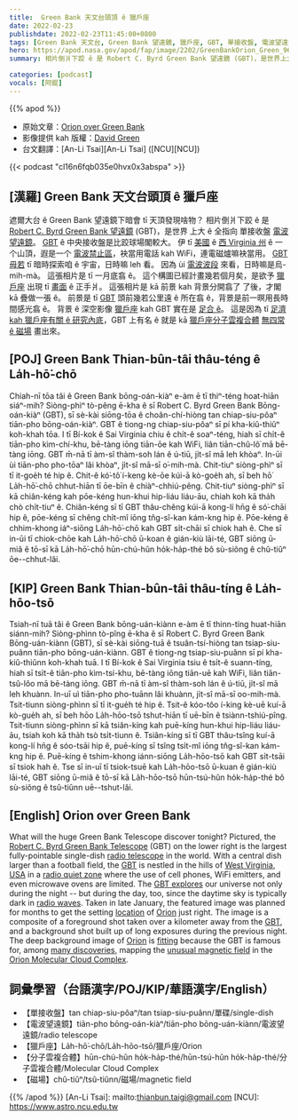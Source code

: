 ```yaml
---
title:  Green Bank 天文台頭頂 ê 獵戶座
date: 2022-02-23
publishdate: 2022-02-23T11:45:00+0800
tags: [Green Bank 天文台, Green Bank 望遠鏡, 獵戶座, GBT, 單接收盤, 電波望遠鏡, 獵戶座分子雲複合體, 磁場]
hero: https://apod.nasa.gov/apod/fap/image/2202/GreenBankOrion_Green_960_annotated.jpg
summary: 相片倒爿下跤 ê 是 Robert C. Byrd Green Bank 望遠鏡 (GBT)，是世界上大 ê 全指向 單接收盤 電波望遠鏡。

categories: [podcast]
vocals: [阿錕]
---
```


{{% apod %}}

- 原始文章：[Orion over Green Bank](https://apod.nasa.gov/apod/ap220223.html)
- 影像提供 kah 版權：[David Green](mailto:dgprecisionarts@gmail.com)
- 台文翻譯：[An-Li Tsai][An-Li Tsai] ([NCU][NCU])

{{< podcast "cl16n6fqb035e0hvx0x3abspa" >}}

## [漢羅] Green Bank 天文台頭頂 ê 獵戶座
遮爾大台 ê Green Bank 望遠鏡下暗會 tī 天頂發現啥物？
相片倒爿下跤 ê 是 [Robert C. Byrd Green Bank 望遠鏡][Robert C. Byrd Green Bank Telescope] (GBT)，是世界 上大 ê 全指向 單接收盤 [電波望遠鏡][radio telescope]。
[GBT][GBT 1] ê 中央接收盤是比跤球場閣較大。
伊 tī [美國][USA] ê [西 Virginia 州][West Virginia] ê 一个山頂，遐是一个 [電波禁止區][radio quiet zone]，袂當用電話 kah WiFi，連電磁爐嘛袂當用。
[GBT 毋若][GBT explores] tī 暗時探索咱 ê 宇宙，日時嘛 leh 看。
因為 ùi [電波波段][radio waves] 來看，日時嘛是烏-mih-mà。
這張相片是 tī 一月底翕 ê。
這个構圖已經計畫幾若個月矣，是欲予 [獵戶座][Orion 1] 出現 tī [畫面][location] ê 正手爿。
這張相片是 kā 前景 kah 背景分開翕了 了後，才閣 kā 疊做一張 ê。
前景是 tī [GBT][GBT 2] 頭前幾若公里遠 ê 所在翕 ê，背景是前一暝用長時間感光翕 ê。
背景 ê 深空影像 [獵戶座][Orion 2] kah GBT 實在是 [足合 ê][fitting]。
這是因為 tī [足濟 kah 獵戶座有關 ê 研究內底][many discoveries]，GBT 上有名 ê 就是 kā [獵戶座分子雲複合體][Orion Molecular Cloud Complex] [無四常 ê 磁場][unusual magnetic field] 畫出來。


## [POJ] Green Bank Thian-bûn-tâi thâu-téng ê La̍h-hō͘-chō
Chiah-nī tōa tâi ê Green Bank bōng-oán-kiàⁿ e-àm ē tī thiⁿ-téng hoat-hiān siáⁿ-mih?
Siòng-phìⁿ tò-pêng ē-kha ê sī Robert C. Byrd Green Bank Bōng-oán-kiàⁿ (GBT), sī sè-kài siōng-tōa ê choân-chí-hiòng tan chiap-siu-pôaⁿ tiān-pho bōng-oán-kiàⁿ.
GBT ê tiong-ng chiap-siu-pôaⁿ sī pí kha-kiû-thiûⁿ koh-khah tōa.
I tī Bí-kok ê Sai Virginia chiu ê chi̍t-ê soaⁿ-téng, hiah sī chi̍t-ê tiān-pho kìm-chí-khu, bē-tàng iōng tiān-ōe kah WiFi, liân tiān-chû-lô͘ mā bē-tàng iōng.
GBT m̄-nā tī àm-sî thàm-soh lán ê ú-tiū, ji̍t-sî mā leh khòaⁿ.
In-ūi ùi tiān-pho pho-tōaⁿ lâi khòaⁿ, ji̍t-sî mā-sī o͘-mih-mà.
Chit-tiuⁿ siòng-phìⁿ sī tī it-goe̍h té hip ê.
Chit-ê kó͘-tô͘ í-keng kè-ōe kúi-ā kò-goe̍h ah, sī beh hō͘ La̍h-hō͘-chō chhut-hiān tī ōe-bīn ê chiàⁿ-chhiú-pêng.
Chit-tiuⁿ siòng-phìⁿ sī kā chiân-kéng kah pōe-kéng hun-khui hip-liáu liáu-āu, chiah koh kā tha̍h chò chi̍t-tiuⁿ ê.
Chiân-kéng sī tī GBT thâu-chêng kúi-ā kong-lí hn̄g ê só͘-chāi hip ê, pōe-kéng sī chêng chi̍t-mî iōng tn̂g-sî-kan kám-kng hip ê.
Pōe-kéng ê chhim-khong iáⁿ-siōng La̍h-hō͘-chō kah GBT si̍t-chāi sī chiok hah ê.
Che sī in-ūi tī chiok-chōe kah La̍h-hō͘-chō ū-koan ê gián-kiù lāi-té, GBT siōng ū-miâ ê tō-sī kā La̍h-hō͘-chō hūn-chú-hûn ho̍k-ha̍p-thé bô sù-siông ê chû-tiûⁿ ōe--chhut-lâi.


## [KIP] Green Bank Thian-bûn-tâi thâu-tíng ê La̍h-hōo-tsō
Tsiah-nī tuā tâi ê Green Bank bōng-uán-kiànn e-àm ē tī thinn-tíng huat-hiān siánn-mih?
Siòng-phìnn tò-pîng ē-kha ê sī Robert C. Byrd Green Bank Bōng-uán-kiànn (GBT), sī sè-kài siōng-tuā ê tsuân-tsí-hiòng tan tsiap-siu-puânn tiān-pho bōng-uán-kiànn.
GBT ê tiong-ng tsiap-siu-puânn sī pí kha-kiû-thiûnn koh-khah tuā.
I tī Bí-kok ê Sai Virginia tsiu ê tsi̍t-ê suann-tíng, hiah sī tsi̍t-ê tiān-pho kìm-tsí-khu, bē-tàng iōng tiān-uē kah WiFi, liân tiān-tsû-lôo mā bē-tàng iōng.
GBT m̄-nā tī àm-sî thàm-soh lán ê ú-tiū, ji̍t-sî mā leh khuànn.
In-uī uì tiān-pho pho-tuānn lâi khuànn, ji̍t-sî mā-sī oo-mih-mà.
Tsit-tiunn siòng-phìnn sī tī it-gue̍h té hip ê.
Tsit-ê kóo-tôo í-king kè-uē kuí-ā kò-gue̍h ah, sī beh hōo La̍h-hōo-tsō tshut-hiān tī uē-bīn ê tsiànn-tshiú-pîng.
Tsit-tiunn siòng-phìnn sī kā tsiân-kíng kah puē-kíng hun-khui hip-liáu liáu-āu, tsiah koh kā tha̍h tsò tsi̍t-tiunn ê.
Tsiân-kíng sī tī GBT thâu-tsîng kuí-ā kong-lí hn̄g ê sóo-tsāi hip ê, puē-kíng sī tsîng tsi̍t-mî iōng tn̂g-sî-kan kám-kng hip ê.
Puē-kíng ê tshim-khong iánn-siōng La̍h-hōo-tsō kah GBT si̍t-tsāi sī tsiok hah ê.
Tse sī in-uī tī tsiok-tsuē kah La̍h-hōo-tsō ū-kuan ê gián-kiù lāi-té, GBT siōng ū-miâ ê tō-sī kā La̍h-hōo-tsō hūn-tsú-hûn ho̍k-ha̍p-thé bô sù-siông ê tsû-tiûnn uē--tshut-lâi.

## [English] Orion over Green Bank
What will the huge Green Bank Telescope discover tonight?
Pictured, the [Robert C. Byrd Green Bank Telescope][Robert C. Byrd Green Bank Telescope] (GBT) on the lower right is the largest fully-pointable single-dish [radio telescope][radio telescope] in the world.
With a central dish larger than a football field, the [GBT][GBT 1] is nestled in the hills of [West Virginia][West Virginia], [USA][USA] in a [radio quiet zone][radio quiet zone] where the use of cell phones, WiFi emitters, and even microwave ovens are limited.
The [GBT explores][GBT explores] our universe not only during the night -- but during the day, too, since the daytime sky is typically dark in [radio waves][radio waves].
Taken in late January, the featured image was planned for months to get the setting [location][location] of [Orion][Orion 1] just right.
The image is a composite of a foreground shot taken over a kilometer away from the [GBT][GBT 2], and a background shot built up of long exposures during the previous night.
The deep background image of [Orion][Orion 2] is [fitting][fitting] because the GBT is famous for, among [many discoveries][many discoveries], mapping the [unusual magnetic field][unusual magnetic field] in the [Orion Molecular Cloud Complex][Orion Molecular Cloud Complex].

## 詞彙學習（台語漢字/POJ/KIP/華語漢字/English）
- 【單接收盤】tan chiap-siu-pôaⁿ/tan tsiap-siu-puânn/單碟/single-dish
- 【電波望遠鏡】tiān-pho bōng-oán-kiàⁿ/tiān-pho bōng-uán-kiànn/電波望遠鏡/radio telescope
- 【獵戶座】La̍h-hō͘-chō/La̍h-hōo-tsō/獵戶座/Orion
- 【分子雲複合體】hūn-chú-hûn ho̍k-ha̍p-thé/hūn-tsú-hûn ho̍k-ha̍p-thé/分子雲複合體/Molecular Cloud Complex
- 【磁場】chû-tiûⁿ/tsû-tiûnn/磁場/magnetic field


{{% /apod %}}
[An-Li Tsai]: mailto:thianbun.taigi@gmail.com
[NCU]: https://www.astro.ncu.edu.tw

[copyright]: https://apod.nasa.gov/apod/fap/lib/about_apod.html#srapply

[Robert C. Byrd Green Bank Telescope]:https://greenbankobservatory.org/surprising-facts-about-the-green-bank-observatory/
[radio telescope]:https://en.wikipedia.org/wiki/Radio_telescope
[GBT 1]:https://en.wikipedia.org/wiki/Green_Bank_Telescope
[West Virginia]:https://en.wikipedia.org/wiki/West_Virginia
[USA]:https://en.wikipedia.org/wiki/United_States
[radio quiet zone]:https://en.wikipedia.org/wiki/United_States_National_Radio_Quiet_Zone
[GBT explores]:https://youtu.be/NGGVy_M0zBY
[radio waves]:https://science.nasa.gov/ems/05_radiowaves
[location]:https://goo.gl/maps/3nhYikjxpAwjVkpT8
[Orion 1]:https://apod.nasa.gov/apod/ap200329.html
[GBT 2]:https://youtu.be/7HVVNujXK2Q
[Orion 2]:https://apod.nasa.gov/cgi-bin/apod/apod_search?tquery=orion
[fitting]:https://cutecatsinhats-x7v0etsjgzjvirs3.netdna-ssl.com/wp-content/uploads/2019/10/Amyove-Funny-Cat-Dog-Costume-Uniform-Suit-Clothes-Puppy-Dressing-Up-Suit-Party-Cosplay-Clothes-0-1024x1024.jpg
[many discoveries]:https://greenbankobservatory.org/about/history/
[unusual magnetic field]:https://www.berkeley.edu/news/media/releases/2006/01/12_helical.shtml
[Orion Molecular Cloud Complex]:https://en.wikipedia.org/wiki/Orion_Molecular_Cloud_Complex
